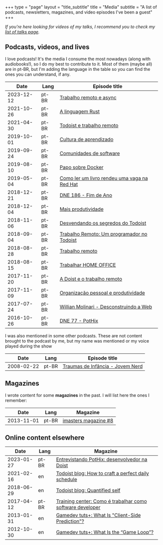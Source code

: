 +++
type = "page"
layout = "title_subtitle"
title = "Media"
subtitle = "A list of podcasts, newsletters, magazines, and video episodes I've been a guest"
+++

_If you're here looking for videos of my talks, I recommend you to check my [list of talks page](/talks)._


## Podcasts, videos, and lives

I love podcasts! It's the media I consume the most nowadays (along with
audiobooks!), so I do my best to contribute to it. Most of them (maybe all) are
in pt-BR, but I'm adding the language in the table so you can find the ones you
can understand, if any.


Date       | Lang  | Episode title
---------- | ----- | -------------
2023-12-12 | pt-BR | [Trabalho remoto e async](https://www.youtube.com/watch?v=tfiFRyt28eA)
2021-10-26 | pt-BR | [A linguagem Rust](https://hipsters.tech/rust-hipsters-ponto-tech-276/)
2021-04-30 | pt-BR | [Todoist e trabalho remoto](https://fechatagpodcast.com.br/)
2019-10-01 | pt-BR | [Cultura de aprendizado](https://hipsters.tech/cultura-de-aprendizado-hipsters-168/)
2019-09-24 | pt-BR | [Comunidades de software](https://youtu.be/VI9Yk-XqZ_g)
2019-08-10 | pt-BR | [Papo sobre Docker](https://www.youtube.com/watch?v=_FjRDFbbKqE)
2019-05-04 | pt-BR | [Como ler um livro rendeu uma vaga na Red Hat](https://www.youtube.com/watch?v=Q80PoxkiHuo)
2018-12-21 | pt-BR | [DNE 186 - Fim de Ano](https://devnaestrada.com.br/2018/12/21/fim-de-ano.html)
2018-12-04 | pt-BR | [Mais produtividade](https://hipsters.tech/mais-produtividade-hipsters-125/)
2018-11-06 | pt-BR | [Desvendando os segredos do Todoist](https://producast.com.br/desvendando-os-segredos-do-todoist-producast-s02e36/)
2018-09-04 | pt-BR | [Trabalho Remoto: Um programador no Todoist](https://producast.com.br/trabalho-remoto-no-todoist/)
2018-08-28 | pt-BR | [Trabalho remoto](https://hipsters.tech/trabalho-remoto-hipsters-111/)
2018-08-15 | pt-BR | [Trabalhar HOME OFFICE](https://www.youtube.com/watch?v=Aeyu2geYlaI)
2017-11-20 | pt-BR | [A Doist e o trabalho remoto](https://www.youtube.com/watch?v=dCXu-kJE_H4)
2017-11-09 | pt-BR | [Organização pessoal e produtividade](https://opensanca.github.io/podcast/podcast/2017/10/09/organizacao-pessoal-e-produtividade.html)
2017-07-24 | pt-BR | [Willian Molinari - Desconstruindo a Web](https://castalio.info/episodio-110-willian-molinari-desconstruindo-a-web.html)
2016-10-26 | pt-BR | [DNE 77 - PotHix](https://devnaestrada.com.br/2016/10/28/pothix.html)

I was also mentioned in some other podcasts. These are not content brought to
the podcast by me, but my name was mentioned or my voice played during the show


Date       | Lang  | Episode title
---------- | ----- | -------------
2008-02-22 | pt-BR | [Traumas de Infância - Jovem Nerd](https://jovemnerd.com.br/nerdcast/nerdcast-101-traumas-de-infancia/)


## Magazines

I wrote content for some **magazines** in the past. I will list here the ones I
remember:

Date       | Lang  | Magazine
---------- | ----- | -------------
2013-11-01 | pt-BR | [imasters magazine #8](https://issuu.com/imasters/docs/revista-imasters-8)


## Online content elsewhere

Date       | Lang  | Magazine
---------- | ----- | -------------
2023-01-27 | pt-BR | [Entrevistando PotHix: desenvolvedor na Doist](https://blogorganize.com/entrevistando-pothix-desenvolvedor-de-software/)
2021-02-16 | en    | [Todoist blog: How to craft a perfect daily schedule](https://todoist.com/inspiration/daily-schedule)
2018-06-29 | en    | [Todoist blog: Quantified self](https://todoist.com/inspiration/quantified-self-apps)
2017-04-12 | pt-BR | [Training center: Como é trabalhar como software developer](https://medium.com/trainingcenter/como-%C3%A9-trabalhar-como-software-developer-por-willian-molinari-o-pothix-6da503d07b0)
2013-01-31 | en    | [Gamedev tuts+: What Is "Client-Side Prediction"?](https://gamedevelopment.tutsplus.com/articles/gamedev-glossary-what-is-client-side-prediction--gamedev-3849)
2012-10-30 | en    | [Gamedev tuts+: What Is the “Game Loop”?](https://gamedevelopment.tutsplus.com/articles/gamedev-glossary-what-is-the-game-loop--gamedev-2469)
